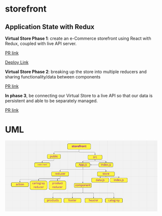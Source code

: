 # storefront

## Application State with Redux



**Virtual Store Phase 1**:  create an e-Commerce storefront using React with Redux, coupled with live API server.


[PR link](https://github.com/salammustafa728/storefront/pull/1)

[Deploy Link](https://storefront-app-salam.netlify.app/)


**Virtual Store Phase 2**: breaking up the store into multiple reducers and sharing functionality/data between components

[PR link](https://github.com/salammustafa728/storefront/pull/3)


**In phase 3**, be connecting our Virtual Store to a live API so that our data is persistent and able to be separately managed.

[PR link](https://github.com/salammustafa728/storefront/pull/8)

# UML 

![uml](./src/images/storefront-uml.png)